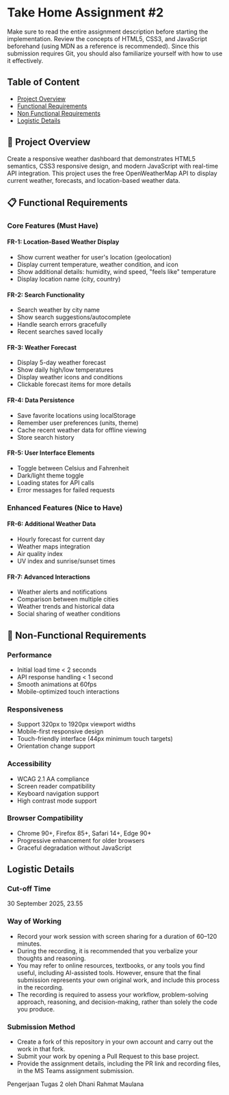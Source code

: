 # Take Home Assignment #2

Make sure to read the entire assignment description before starting the implementation. Review the concepts of HTML5, CSS3, and JavaScript beforehand (using MDN as a reference is recommended). Since this submission requires Git, you should also familiarize yourself with how to use it effectively.

## Table of Content

- [Project Overview](#-project-overview)
- [Functional Requirements](#-functional-requirements)
- [Non Functional Requirements](#-non-functional-requirements)
- [Logistic Details](#logistic-details)

## 🎯 Project Overview

Create a responsive weather dashboard that demonstrates HTML5 semantics, CSS3 responsive design, and modern JavaScript with real-time API integration. This project uses the free OpenWeatherMap API to display current weather, forecasts, and location-based weather data.

## 📋 Functional Requirements

### Core Features (Must Have)

#### FR-1: Location-Based Weather Display

- Show current weather for user's location (geolocation)
- Display current temperature, weather condition, and icon
- Show additional details: humidity, wind speed, "feels like" temperature
- Display location name (city, country)

#### FR-2: Search Functionality

- Search weather by city name
- Show search suggestions/autocomplete
- Handle search errors gracefully
- Recent searches saved locally

#### FR-3: Weather Forecast

- Display 5-day weather forecast
- Show daily high/low temperatures
- Display weather icons and conditions
- Clickable forecast items for more details

#### FR-4: Data Persistence

- Save favorite locations using localStorage
- Remember user preferences (units, theme)
- Cache recent weather data for offline viewing
- Store search history

#### FR-5: User Interface Elements

- Toggle between Celsius and Fahrenheit
- Dark/light theme toggle
- Loading states for API calls
- Error messages for failed requests

### Enhanced Features (Nice to Have)

#### FR-6: Additional Weather Data

- Hourly forecast for current day
- Weather maps integration
- Air quality index
- UV index and sunrise/sunset times

#### FR-7: Advanced Interactions

- Weather alerts and notifications
- Comparison between multiple cities
- Weather trends and historical data
- Social sharing of weather conditions

## 🔧 Non-Functional Requirements

### Performance

- Initial load time < 2 seconds
- API response handling < 1 second
- Smooth animations at 60fps
- Mobile-optimized touch interactions

### Responsiveness

- Support 320px to 1920px viewport widths
- Mobile-first responsive design
- Touch-friendly interface (44px minimum touch targets)
- Orientation change support

### Accessibility

- WCAG 2.1 AA compliance
- Screen reader compatibility
- Keyboard navigation support
- High contrast mode support

### Browser Compatibility

- Chrome 90+, Firefox 85+, Safari 14+, Edge 90+
- Progressive enhancement for older browsers
- Graceful degradation without JavaScript

## Logistic Details

### Cut-off Time

30 September 2025, 23.55

### Way of Working

- Record your work session with screen sharing for a duration of 60–120 minutes.
- During the recording, it is recommended that you verbalize your thoughts and reasoning.
- You may refer to online resources, textbooks, or any tools you find useful, including AI-assisted tools. However, ensure that the final submission represents your own original work, and include this process in the recording.
- The recording is required to assess your workflow, problem-solving approach, reasoning, and decision-making, rather than solely the code you produce.

### Submission Method

- Create a fork of this repository in your own account and carry out the work in that fork.
- Submit your work by opening a Pull Request to this base project.
- Provide the assignment details, including the PR link and recording files, in the MS Teams assignment submission.

Pengerjaan Tugas 2 oleh Dhani Rahmat Maulana

